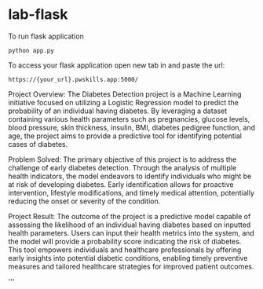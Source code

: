 # lab-flask

<!-- ![image](https://user-images.githubusercontent.com/115451707/196919992-edcfea8b-e3f6-4f35-9398-43be66b5622d.png) -->


To run flask application 

```
python app.py
```


To access your flask application open new tab in and paste the url:
```
https://{your_url}.pwskills.app:5000/

```
Project Overview:
The Diabetes Detection project is a Machine Learning initiative focused on utilizing a Logistic Regression model to predict the probability of an individual having diabetes. By leveraging a dataset containing various health parameters such as pregnancies, glucose levels, blood pressure, skin thickness, insulin, BMI, diabetes pedigree function, and age, the project aims to provide a predictive tool for identifying potential cases of diabetes.

Problem Solved:
The primary objective of this project is to address the challenge of early diabetes detection. Through the analysis of multiple health indicators, the model endeavors to identify individuals who might be at risk of developing diabetes. Early identification allows for proactive intervention, lifestyle modifications, and timely medical attention, potentially reducing the onset or severity of the condition.

Project Result:
The outcome of the project is a predictive model capable of assessing the likelihood of an individual having diabetes based on inputted health parameters. Users can input their health metrics into the system, and the model will provide a probability score indicating the risk of diabetes. This tool empowers individuals and healthcare professionals by offering early insights into potential diabetic conditions, enabling timely preventive measures and tailored healthcare strategies for improved patient outcomes.

'''







